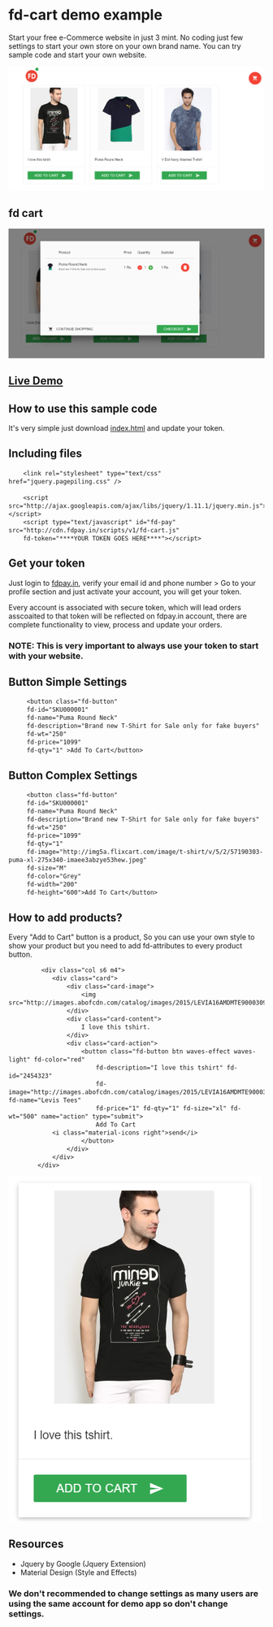 # fd-cart demo example

Start your free e-Commerce website in just 3 mint. 
No coding just few settings to start your own store on your own brand name. You can try sample code and start your own website.

![preview](https://github.com/fdpay/fdstore-demo/blob/master/images/full-screen.PNG)

## fd cart 

![preview](https://github.com/fdpay/fdstore-demo/blob/master/images/cart.PNG)

## <a href="http://fdpay.in/cart/index.html" target="_blank">Live Demo</a>

## How to use this sample code 

It's very simple just download [index.html](https://github.com/fdpay/fdstore-demo/blob/master/index.html) and update your token.

## Including files

        <link rel="stylesheet" type="text/css" href="jquery.pagepiling.css" />
        
        <script src="http://ajax.googleapis.com/ajax/libs/jquery/1.11.1/jquery.min.js"></script>
        <script type="text/javascript" id="fd-pay" src="http://cdn.fdpay.in/scripts/v1/fd-cart.js" 
        fd-token="****YOUR TOKEN GOES HERE****"></script>

## Get your token 

Just login to [fdpay.in](http://fdpay.in"), verify your email id and phone number > Go to your profile section and just activate your account, you will get your token.

Every account is associated with secure token, which will lead orders asscoaited to that token will be reflected on fdpay.in account, there are complete functionality to view, process and update your orders.

### NOTE: This is very important to always use your token to start with your website.

## Button Simple Settings 

         <button class="fd-button" 
         fd-id="SKU000001" 
         fd-name="Puma Round Neck"
         fd-description="Brand new T-Shirt for Sale only for fake buyers" 
         fd-wt="250"
         fd-price="1099" 
         fd-qty="1" >Add To Cart</button>
         

## Button Complex Settings

         <button class="fd-button" 
         fd-id="SKU000001" 
         fd-name="Puma Round Neck"
         fd-description="Brand new T-Shirt for Sale only for fake buyers" 
         fd-wt="250"
         fd-price="1099" 
         fd-qty="1" 
         fd-image="http://img5a.flixcart.com/image/t-shirt/v/5/2/57190303-puma-xl-275x340-imaee3abzye53hew.jpeg" 
         fd-size="M" 
         fd-color="Grey"
         fd-width="200"
         fd-height="600">Add To Cart</button>
         

## How to add products?
Every "Add to Cart" button is a product, So you can use your own style to show your product but you need to add fd-attributes to every product button.

             <div class="col s6 m4">
                <div class="card">
                    <div class="card-image">
                        <img src="http://images.abofcdn.com/catalog/images/2015/LEVIA16AMDMTE9000309/Front_Large.jpg"/>
                    </div>
                    <div class="card-content">
                        I love this tshirt.
                    </div>
                    <div class="card-action">
                        <button class="fd-button btn waves-effect waves-light" fd-color="red"
                            fd-description="I love this tshirt" fd-id="2454323"
                            fd-image="http://images.abofcdn.com/catalog/images/2015/LEVIA16AMDMTE9000309/Front_Large.jpg" fd-name="Levis Tees"
                            fd-price="1" fd-qty="1" fd-size="xl" fd-wt="500" name="action" type="submit">
                            Add To Cart
                <i class="material-icons right">send</i>
                        </button>
                    </div>
                </div>
            </div>

![preview](https://github.com/fdpay/fdstore-demo/blob/master/images/product.PNG)

## Resources

- Jquery by Google (Jquery Extension)
- Material Design (Style and Effects)







### We don't recommended to change settings as many users are using the same account for demo app so don't change settings.
